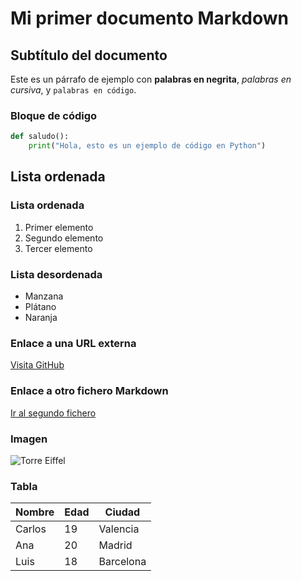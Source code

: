 # Mi primer documento Markdown
## Subtítulo del documento

Este es un párrafo de ejemplo con **palabras en negrita**, *palabras en cursiva*, y `palabras en código`.

### Bloque de código
```python
def saludo():
    print("Hola, esto es un ejemplo de código en Python")
```



## Lista ordenada

### Lista ordenada
1. Primer elemento
2. Segundo elemento
3. Tercer elemento

### Lista desordenada
- Manzana
- Plátano
- Naranja

### Enlace a una URL externa
[Visita GitHub](https://github.com)

### Enlace a otro fichero Markdown
[Ir al segundo fichero](misegundomd.md)

### Imagen
![Torre Eiffel]([https://www.toureiffel.paris/themes/custom/tour_eiffel/build/images/hero-home-new-sm.jpg](https://upload.wikimedia.org/wikipedia/commons/thumb/d/d2/Eiffelturm.JPG/960px-Eiffelturm.JPG))

### Tabla
| Nombre | Edad | Ciudad |
|--------|------|--------|
| Carlos | 19   | Valencia |
| Ana    | 20   | Madrid   |
| Luis   | 18   | Barcelona |
